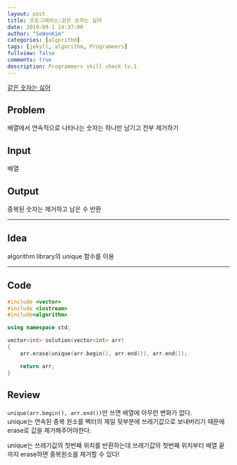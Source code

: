 ```yaml
---
layout: post
title: 프로그래머스:같은 숫자는 싫어
date: 2019-09-1 14:37:00
author: "SeWonKim"
categories: [algorithm]
tags: [jekyll, algorithm, Programmers]
fullview: false
comments: true
description: Programmers skill check lv.1
---
```


[같은 숫자는 싫어](https://programmers.co.kr/learn/courses/30/lessons/12906)

## Problem

배열에서 연속적으로 나타나는 숫자는 하나만 남기고 전부 제거하기

## Input

배열

## Output

중복된 숫자는 제거하고 남은 수 반환

---

## Idea

algorithm library의 unique 함수를 이용

---

## Code

```cpp
#include <vector>
#include <iostream>
#include<algorithm>

using namespace std;

vector<int> solution(vector<int> arr)
{
    arr.erase(unique(arr.begin(), arr.end()), arr.end());

    return arr;
}
```

## Review

`unique(arr.begin(), arr.end())`만 쓰면 배열에 아무런 변화가 없다.  
unique는 연속된 중복 원소를 벡터의 제일 뒷부분에 쓰레기값으로 보내버리기 때문에 erase로 값을 제거해주어야한다.

unique는 쓰레기값의 첫번째 위치를 반환하는데 쓰레기값의 첫번째 위치부터 배열 끝까지 erase하면 중복원소를 제거할 수 있다!
